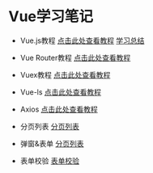 # Vue学习笔记

- Vue.js教程
[点击此处查看教程](https://www.runoob.com/vue2/vue-tutorial.html)
[学习总结](./vuejs.md)

- Vue Router教程
[点击此处查看教程](https://router.vuejs.org/zh/)

- Vuex教程
[点击此处查看教程](https://vuex.vuejs.org/zh/)

- Vue-ls
[点击此处查看教程](https://www.npmjs.com/package/vue-ls)

- Axios
[点击此处查看教程](https://www.runoob.com/vue2/vuejs-ajax-axios.html)

- 分页列表
[分页列表](./分页列表.md)

- 弹窗&表单
[分页列表](./弹窗表单.md)

- 表单校验
[表单校验](./表单校验.md)
